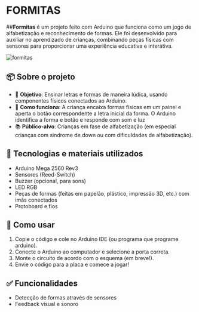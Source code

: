 # FORMITAS

##**Formitas** é um projeto feito com Arduino que funciona como um jogo de alfabetização e reconhecimento de formas. Ele foi desenvolvido para auxiliar no aprendizado de crianças, combinando peças físicas com sensores para proporcionar uma experiência educativa e interativa.

![formitas](https://github.com/user-attachments/assets/c7b12553-ed19-460d-8013-da1280eda6b7)

## 📦 Sobre o projeto

- 🎯 **Objetivo**: Ensinar letras e formas de maneira lúdica, usando componentes físicos conectados ao Arduino.
- 🧩 **Como funciona**: A criança encaixa formas físicas em um painel e aperta o botão correspondente a letra inicial da forma. O Arduino identifica a forma e botão e responde com som e luz 
- 📚 **Público-alvo**: Crianças em fase de alfabetização (em especial crianças com sindrome de down ou com dificuldades de alfabetização).

## 🔧 Tecnologias e materiais utilizados

- Arduino Mega 2560 Rev3
- Sensores (Reed-Switch)
- Buzzer (opcional, para sons)
- LED RGB
- Peças de formas (feitas em papelão, plástico, impressão 3D, etc.) com imãs conectados
- Protoboard e fios

## 🚀 Como usar

1. Copie o código e cole no Arduino IDE (ou programa que programe arduino).
2. Conecte o Arduino ao computador e selecione a porta correta.
3. Monte o circuito de acordo com o esquema (em breve!).
4. Envie o código para a placa e comece a jogar!

## ✅ Funcionalidades

- Detecção de formas através de sensores
- Feedback visual e sonoro
